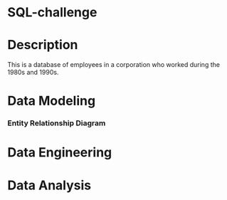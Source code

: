 # SQL-challenge

# Description
This is a database of employees in a corporation who worked during the 1980s and 1990s. 

# Data Modeling
### Entity Relationship Diagram

# Data Engineering 


# Data Analysis 